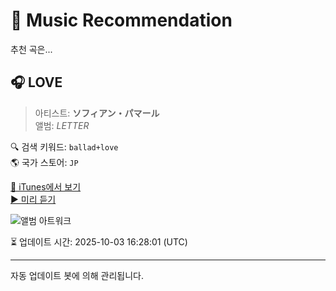 
# 🎵 Music Recommendation

추천 곡은...

## 🎧 LOVE  
> 아티스트: **ソフィアン・パマール**  
> 앨범: _LETTER_  

🔍 검색 키워드: `ballad+love`  
🌎 국가 스토어: `JP`

[🔗 iTunes에서 보기](https://music.apple.com/jp/album/love/1594361606?i=1594362501&uo=4)  
[▶️ 미리 듣기](https://audio-ssl.itunes.apple.com/itunes-assets/AudioPreview122/v4/72/10/00/72100082-aa25-be32-e1b9-29fa8c3aacc2/mzaf_8022272526518482013.plus.aac.p.m4a)

![앨범 아트워크](https://is1-ssl.mzstatic.com/image/thumb/Music116/v4/83/db/de/83dbde1e-1dfe-1c33-3139-a01b5a5f6003/5400863071349_cover.jpg/100x100bb.jpg)

⏳ 업데이트 시간: 2025-10-03 16:28:01 (UTC)

---
자동 업데이트 봇에 의해 관리됩니다.
